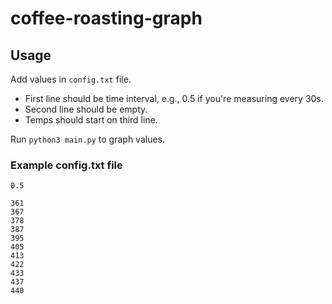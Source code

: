 # coffee-roasting-graph

## Usage

Add values in `config.txt` file.

- First line should be time interval, e.g., 0.5 if you're measuring every 30s.
- Second line should be empty.
- Temps should start on third line.

Run `python3 main.py` to graph values.

### Example config.txt file

```
0.5

361
367
378
387
395
405
413
422
433
437
440
```
